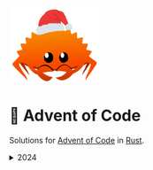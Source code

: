 <img src="./assets/christmas_ferris.png" width="164">

# 🎄 Advent of Code

Solutions for [Advent of Code](https://adventofcode.com/) in [Rust](https://www.rust-lang.org/).

<details>
  <summary>2024</summary>

<!--- advent_readme_stars table --->
## 2024 Results

| Day | Part 1 | Part 2 |
| :---: | :---: | :---: |
| [Day 1](https://adventofcode.com/2024/day/1) | ⭐ | ⭐ |
| [Day 2](https://adventofcode.com/2024/day/2) | ⭐ | ⭐ |
| [Day 3](https://adventofcode.com/2024/day/3) | ⭐ | ⭐ |
| [Day 4](https://adventofcode.com/2024/day/4) | ⭐ | ⭐ |
| [Day 5](https://adventofcode.com/2024/day/5) | ⭐ | ⭐ |
| [Day 6](https://adventofcode.com/2024/day/6) | ⭐ | ⭐ |
| [Day 7](https://adventofcode.com/2024/day/7) | ⭐ | ⭐ |
| [Day 8](https://adventofcode.com/2024/day/8) | ⭐ | ⭐ |
| [Day 9](https://adventofcode.com/2024/day/9) | ⭐ | ⭐ |
| [Day 10](https://adventofcode.com/2024/day/10) | ⭐ | ⭐ |
| [Day 11](https://adventofcode.com/2024/day/11) | ⭐ | ⭐ |
| [Day 12](https://adventofcode.com/2024/day/12) | ⭐ | ⭐ |
| [Day 13](https://adventofcode.com/2024/day/13) | ⭐ | ⭐ |
| [Day 14](https://adventofcode.com/2024/day/14) | ⭐ | ⭐ |
<!--- advent_readme_stars table --->

<!--- benchmarking table --->
## Benchmarks

| Day | Part 1 | Part 2 |
| :---: | :---: | :---:  |
| [Day 1](./src/bin/01.rs) | `41.1µs` | `46.2µs` |
| [Day 2](./src/bin/02.rs) | `87.1µs` | `357.9µs` |
| [Day 3](./src/bin/03.rs) | `244.0µs` | `266.7µs` |
| [Day 4](./src/bin/04.rs) | `1.3ms` | `652.2µs` |
| [Day 5](./src/bin/05.rs) | `429.1µs` | `1.0ms` |
| [Day 6](./src/bin/06.rs) | `363.0µs` | `5.6s` |
| [Day 7](./src/bin/07.rs) | `1.4ms` | `349.8ms` |
| [Day 8](./src/bin/08.rs) | `27.3µs` | `99.2µs` |
| [Day 9](./src/bin/09.rs) | `325.3µs` | `98.6ms` |
| [Day 10](./src/bin/10.rs) | `1.4ms` | `1.3ms` |
| [Day 11](./src/bin/11.rs) | `648.0ns` | `217.0ns` |
| [Day 12](./src/bin/12.rs) | `7.0ms` | `8.2ms` |
| [Day 13](./src/bin/13.rs) | `60.6ms` | `61.1ms` |
| [Day 14](./src/bin/14.rs) | `44.5ms` | `61.6ms` |
| [Day 15](./src/bin/15.rs) | `19.4ms` | `29.8ms` |
| [Day 16](./src/bin/16.rs) | `3.7ms` | `5.9ms` |

**Total: 6359.54ms**
<!--- benchmarking table --->
</details>
